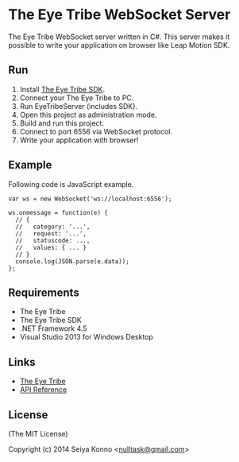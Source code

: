 
# The Eye Tribe WebSocket Server

The Eye Tribe WebSocket server written in C#. This server makes it possible to write your application on browser like Leap Motion SDK.

## Run

1. Install [The Eye Tribe SDK](https://theeyetribe.com/download/).
2. Connect your The Eye Tribe to PC.
3. Run EyeTribeServer (includes SDK).
4. Open this project as administration mode.
5. Build and run this project.
6. Connect to port 6556 via WebSocket protocol.
7. Write your application with browser!

## Example

Following code is JavaScript example.

    var ws = new WebSocket('ws://localhost:6556');
    
    ws.onmessage = function(e) {
      // {
      //   category: '...',
      //   request: '...',
      //   statuscode: ...,
      //   values: { ... }
      // } 
      console.log(JSON.parse(e.data));
    };

## Requirements

* The Eye Tribe 
* The Eye Tribe SDK
* .NET Framework 4.5
* Visual Studio 2013 for Windows Desktop

## Links

* [The Eye Tribe](http://theeyetribe.com/)
* [API Reference](http://dev.theeyetribe.com/api/)

## License

(The MIT License)

Copyright (c) 2014 Seiya Konno &lt;nulltask@gmail.com&gt;
